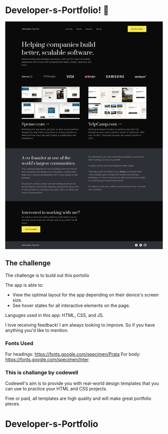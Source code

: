 # Developer-s-Portfolio! 👋


![Design preview for the Tip calculator app coding challenge](./Design/Landing%20Page%20-%20Desktop%20View.png)

## The challenge

The challenge is to build out this portolio

The app is able to:

- View the optimal layout for the app depending on their device's screen size.
- See hover states for all interactive elements on the page.

Languges used in this app: HTML, CSS, and JS.

I love receiving feedback! I am always looking to improve. So if you have anything you'd like to mention.

### Fonts Used

For headings: https://fonts.google.com/specimen/Prata
For body: https://fonts.google.com/specimen/Inter

### This is challange by codewell

Codewell's aim is to provide you with real-world design templates that you can use to practice your HTML and CSS projects. 

Free or paid, all templates are high quality and will make great portfolio pieces.

# Developer-s-Portfolio
